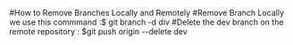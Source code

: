 #How to Remove Branches Locally and Remotely
#Remove Branch Locally we use this commmand :$ git branch -d div
#Delete the dev branch on the remote repository : $git push origin --delete dev
